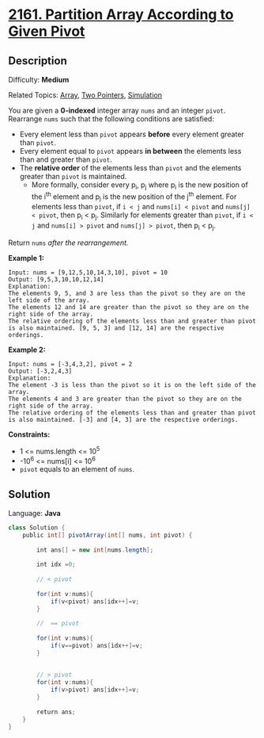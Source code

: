 # [2161\. Partition Array According to Given Pivot](https://leetcode.com/problems/partition-array-according-to-given-pivot/)

## Description

Difficulty: **Medium**  

Related Topics: [Array](https://leetcode.com/tag/array/), [Two Pointers](https://leetcode.com/tag/two-pointers/), [Simulation](https://leetcode.com/tag/simulation/)


You are given a **0-indexed** integer array `nums` and an integer `pivot`. Rearrange `nums` such that the following conditions are satisfied:

*   Every element less than `pivot` appears **before** every element greater than `pivot`.
*   Every element equal to `pivot` appears **in between** the elements less than and greater than `pivot`.
*   The **relative order** of the elements less than `pivot` and the elements greater than `pivot` is maintained.
    *   More formally, consider every p<sub>i</sub>, p<sub>j</sub> where p<sub>i</sub> is the new position of the i<sup>th</sup> element and p<sub>j</sub> is the new position of the j<sup>th</sup> element. For elements less than `pivot`, if `i < j` and `nums[i] < pivot` and `nums[j] < pivot`, then p<sub>i</sub> < p<sub>j</sub>. Similarly for elements greater than `pivot`, if `i < j` and `nums[i] > pivot` and `nums[j] > pivot`, then p<sub>i</sub> < p<sub>j</sub>.

Return `nums` _after the rearrangement._

**Example 1:**

```
Input: nums = [9,12,5,10,14,3,10], pivot = 10
Output: [9,5,3,10,10,12,14]
Explanation: 
The elements 9, 5, and 3 are less than the pivot so they are on the left side of the array.
The elements 12 and 14 are greater than the pivot so they are on the right side of the array.
The relative ordering of the elements less than and greater than pivot is also maintained. [9, 5, 3] and [12, 14] are the respective orderings.
```

**Example 2:**

```
Input: nums = [-3,4,3,2], pivot = 2
Output: [-3,2,4,3]
Explanation: 
The element -3 is less than the pivot so it is on the left side of the array.
The elements 4 and 3 are greater than the pivot so they are on the right side of the array.
The relative ordering of the elements less than and greater than pivot is also maintained. [-3] and [4, 3] are the respective orderings.
```

**Constraints:**

*   1 <= nums.length <= 10<sup>5</sup>
*   -10<sup>6</sup> <= nums[i] <= 10<sup>6</sup>
*   `pivot` equals to an element of `nums`.


## Solution

Language: **Java**

```java
class Solution {
    public int[] pivotArray(int[] nums, int pivot) {
        
        int ans[] = new int[nums.length];
        
        int idx =0;
        
        // < pivot
        
        for(int v:nums){
            if(v<pivot) ans[idx++]=v; 
        }
        
        //  == pivot
        
        for(int v:nums){
            if(v==pivot) ans[idx++]=v; 
        }
        
        
        // > pivot
        for(int v:nums){
            if(v>pivot) ans[idx++]=v; 
        }
​
        return ans;
    }
}
```